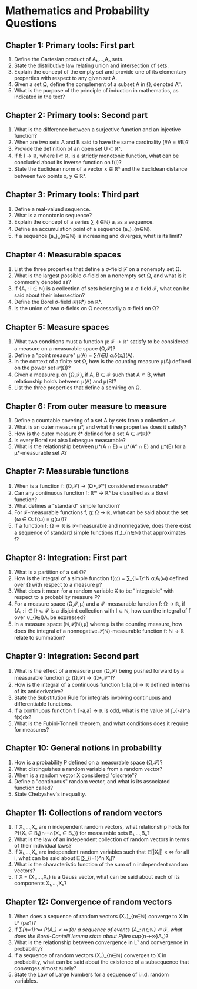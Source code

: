 # Mathematics and Probability Questions

## Chapter 1: Primary tools: First part
1. Define the Cartesian product of A₁,...,Aₙ sets.
2. State the distributive law relating union and intersection of sets.
3. Explain the concept of the empty set and provide one of its elementary properties with respect to any given set A.
4. Given a set Ω, define the complement of a subset A in Ω, denoted Aᶜ.
5. What is the purpose of the principle of induction in mathematics, as indicated in the text?

## Chapter 2: Primary tools: Second part
1. What is the difference between a surjective function and an injective function?
2. When are two sets A and B said to have the same cardinality (#A = #B)?
3. Provide the definition of an open set U ⊂ ℝᵏ.
4. If f: I → ℝ, where I ⊂ ℝ, is a strictly monotonic function, what can be concluded about its inverse function on f(I)?
5. State the Euclidean norm of a vector x ∈ ℝᵏ and the Euclidean distance between two points x, y ∈ ℝᵏ.

## Chapter 3: Primary tools: Third part
1. Define a real-valued sequence.
2. What is a monotonic sequence?
3. Explain the concept of a series ∑_{i∈ℕ} aᵢ as a sequence.
4. Define an accumulation point of a sequence (aₙ)_{n∈ℕ}.
5. If a sequence (aₙ)_{n∈ℕ} is increasing and diverges, what is its limit?

## Chapter 4: Measurable spaces
1. List the three properties that define a σ-field ℱ on a nonempty set Ω.
2. What is the largest possible σ-field on a nonempty set Ω, and what is it commonly denoted as?
3. If {Aᵢ : i ∈ ℕ} is a collection of sets belonging to a σ-field ℱ, what can be said about their intersection?
4. Define the Borel σ-field ℬ(ℝᵏ) on ℝᵏ.
5. Is the union of two σ-fields on Ω necessarily a σ-field on Ω?

## Chapter 5: Measure spaces
1. What two conditions must a function μ: ℱ → ℝ⁺ satisfy to be considered a measure on a measurable space (Ω,ℱ)?
2. Define a "point measure" μ(A) = ∑_{i∈I} αᵢδ_{xᵢ}(A).
3. In the context of a finite set Ω, how is the counting measure μ(A) defined on the power set 𝒫(Ω)?
4. Given a measure μ on (Ω,ℱ), if A, B ∈ ℱ such that A ⊂ B, what relationship holds between μ(A) and μ(B)?
5. List the three properties that define a semiring on Ω.

## Chapter 6: From outer measure to measure
1. Define a countable covering of a set A by sets from a collection 𝒜.
2. What is an outer measure μ*, and what three properties does it satisfy?
3. How is the outer measure ℓ* defined for a set A ∈ 𝒫(ℝ)?
4. Is every Borel set also Lebesgue measurable?
5. What is the relationship between μ*(A ∩ E) + μ*(Aᶜ ∩ E) and μ*(E) for a μ*-measurable set A?

## Chapter 7: Measurable functions
1. When is a function f: (Ω,ℱ) → (Ω*,ℱ*) considered measurable?
2. Can any continuous function f: ℝᵐ → ℝᵏ be classified as a Borel function?
3. What defines a "standard" simple function?
4. For ℱ-measurable functions f, g: Ω → ℝ, what can be said about the set {ω ∈ Ω: f(ω) = g(ω)}?
5. If a function f: Ω → ℝ is ℱ-measurable and nonnegative, does there exist a sequence of standard simple functions (fₙ)_{n∈ℕ} that approximates f?

## Chapter 8: Integration: First part
1. What is a partition of a set Ω?
2. How is the integral of a simple function f(ω) = ∑_{i=1}^N αᵢAᵢ(ω) defined over Ω with respect to a measure μ?
3. What does it mean for a random variable X to be "integrable" with respect to a probability measure P?
4. For a measure space (Ω,ℱ,μ) and a ℱ-measurable function f: Ω → ℝ, if {Aᵢ : i ∈ I} ⊂ ℱ is a disjoint collection with I ⊂ ℕ, how can the integral of f over ∪_{i∈I}Aᵢ be expressed?
5. In a measure space (ℕ,𝒫(ℕ),μ) where μ is the counting measure, how does the integral of a nonnegative 𝒫(ℕ)-measurable function f: ℕ → ℝ relate to summation?

## Chapter 9: Integration: Second part
1. What is the effect of a measure μ on (Ω,ℱ) being pushed forward by a measurable function g: (Ω,ℱ) → (Ω*,ℱ*)?
2. How is the integral of a continuous function f: [a,b] → ℝ defined in terms of its antiderivative?
3. State the Substitution Rule for integrals involving continuous and differentiable functions.
4. If a continuous function f: [-a,a] → ℝ is odd, what is the value of ∫_{-a}^a f(x)dx?
5. What is the Fubini-Tonnelli theorem, and what conditions does it require for measures?

## Chapter 10: General notions in probability
1. How is a probability P defined on a measurable space (Ω,ℱ)?
2. What distinguishes a random variable from a random vector?
3. When is a random vector X considered "discrete"?
4. Define a "continuous" random vector, and what is its associated function called?
5. State Chebyshev's inequality.

## Chapter 11: Collections of random vectors
1. If X₁,...,Xₙ are n independent random vectors, what relationship holds for P({X₁ ∈ B₁}∩···∩{Xₙ ∈ Bₙ}) for measurable sets B₁,...,Bₙ?
2. What is the law of an independent collection of random vectors in terms of their individual laws?
3. If X₁,...,Xₙ are independent random variables such that 𝔼[|Xᵢ|] < ∞ for all i, what can be said about 𝔼[∑_{i=1}^n Xᵢ]?
4. What is the characteristic function of the sum of n independent random vectors?
5. If X = (X₁,...,Xₖ) is a Gauss vector, what can be said about each of its components X₁,...,Xₖ?

## Chapter 12: Convergence of random vectors
1. When does a sequence of random vectors (Xₙ)_{n∈ℕ} converge to X in Lᵖ (p≥1)?
2. If ∑_{n=1}^∞ P(Aₙ) < ∞ for a sequence of events {Aₙ: n∈ℕ} ⊂ ℱ, what does the Borel-Cantelli lemma state about P(lim sup_{n→∞}Aₙ)?
3. What is the relationship between convergence in L¹ and convergence in probability?
4. If a sequence of random vectors (Xₙ)_{n∈ℕ} converges to X in probability, what can be said about the existence of a subsequence that converges almost surely?
5. State the Law of Large Numbers for a sequence of i.i.d. random variables.